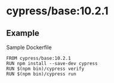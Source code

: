 # cypress/base:10.2.1

## Example

Sample Dockerfile

```
FROM cypress/base:10.2.1
RUN npm install --save-dev cypress
RUN $(npm bin)/cypress verify
RUN $(npm bin)/cypress run
```
